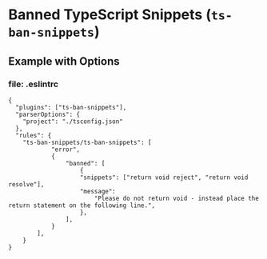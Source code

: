 # Banned TypeScript Snippets (`ts-ban-snippets`)

## Example with Options

### file: .eslintrc

```
{
  "plugins": ["ts-ban-snippets"],
  "parserOptions": {
    "project": "./tsconfig.json"
  },
  "rules": {
    "ts-ban-snippets/ts-ban-snippets": [
            "error",
            {
                "banned": [
                    {
                    "snippets": ["return void reject", "return void resolve"],
                    "message":
                        "Please do not return void - instead place the return statement on the following line.",
                    },
                ],
            }
        ],
    }
}
```
